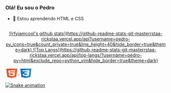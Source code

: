 ### Olá! Eu sou o Pedro

- 🌱 Estou aprendendo HTML e CSS
##
<div align="center">
  <a href="https://github.com/pedro-py">
  ![rfyiamcool's github stats](https://github-readme-stats-git-masterrstaa-rickstaa.vercel.app/api?username=pedro-py_icons=true&count_private=true&line_height=40&hide_border=true&theme=dark)
![Top Langs](https://github-readme-stats-git-masterrstaa-rickstaa.vercel.app/api/top-langs/?username=pedro-py=html&exclude_repo=python_vim&hide_border=true&theme=dark)
</div>
<div style="display: inline_block"><br>
  <img align="center" alt="Pedro-HTML" height="30" width="40" src="https://raw.githubusercontent.com/devicons/devicon/master/icons/html5/html5-original.svg">
  <img align="center" alt="Pedro-CSS" height="30" width="40" src="https://raw.githubusercontent.com/devicons/devicon/master/icons/css3/css3-original.svg">

  ![Snake animation](https://github.com/pedro-py/pedro-py/blob/output/github-contribution-grid-snake.svg)

